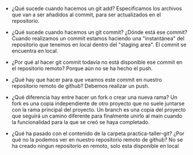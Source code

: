 - ¿Qué sucede cuando hacemos un git add?
Especificamos los archivos que van a ser añadidos al commit, para ser actualizados en el repositorio.

- ¿Qué sucede cuando hacemos un git commit? ¿Dónde está ese commit?
Cuando realizamos un commit estamos haciendo una "instantánea" del repositorio que tenemos en local dentro del "staging area". El commit se encuentra en local.

- ¿Por qué al hacer git commit todavía no está disponible ese commit en el repositorio remoto?
Porque aún no se ha hecho el push.

- ¿Qué hay que hacer para que veamos este commit en nuestro repositorio remoto de github?
Debemos realizar un push.

- ¿Qué diferencia hay entre hacer un fork o crear una nueva rama?
Un fork es una copia independiente de otro proyecto que no suele juntarse con la rama principal del proyecto. Un branch es una copia del proyecto que seguirá un camino diferente para finalmente unirlo al main cuando la funcionalidad para la que se creó se haya completado.

- ¿Qué ha pasado con el contenido de la carpeta practica-taller-git? ¿Por qué no la podemos ver en nuestro repositorio remoto de github?
No se ha creado ningun repositorio en remoto, solo esta disponible en local
